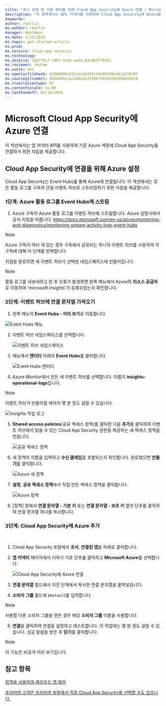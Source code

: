 ```yaml
---
title: "표시 유형 및 사용 제어를 위해 Cloud App Security에 Azure 연결 | Microsoft Docs"
description: "이 항목에서는 API 커넥터를 사용하여 Cloud App Security에 Azure를 연결하는 방법에 대한 정보를 제공합니다."
keywords: 
author: rkarlin
ms.author: rkarlin
manager: mbaldwin
ms.date: 1/15/2018
ms.topic: get-started-article
ms.prod: 
ms.service: cloud-app-security
ms.technology: 
ms.assetid: 3a677bc7-c8b7-4c6a-aada-82c8b3778352
ms.reviewer: reutam
ms.suite: ems
ms.openlocfilehash: 81860849cb2c1a2a6d35c34e893d0e241a5f670f
ms.sourcegitcommit: 458e936e1ac548eda37e9bf955b439199bbdd018
ms.translationtype: HT
ms.contentlocale: ko-KR
ms.lasthandoff: 01/16/2018
---
```

# <a name="connect-azure-to-microsoft-cloud-app-security"></a>Microsoft Cloud App Security에 Azure 연결

이 섹션에서는 앱 커넥터 API를 사용하여 기존 Azure 계정에 Cloud App Security를 연결하기 위한 지침을 제공합니다.  
  
## <a name="setting-up-azure-for-connection-to-cloud-app-security"></a>Cloud App Security에 연결을 위해 Azure 설정

Cloud App Security는 Event Hubs를 통해 Azure에 연결됩니다. 이 섹션에서는 모든 활동 로그를 구독의 단일 이벤트 허브로 스트리밍하기 위한 지침을 제공합니다. 

### <a name="step-1-stream-your-azure-activity-logs-to-event-hubs"></a>1단계: Azure 활동 로그를 Event Hubs에 스트림

1.  Azure 구독의 Azure 활동 로그를 이벤트 허브에 스트림합니다. Azure 설명서에서 공식 지침을 따릅니다. https://docs.microsoft.com/en-us/azure/monitoring-and-diagnostics/monitoring-stream-activity-logs-event-hubs

 > [!NOTE]
 > Azure 구독이 여러 개 있는 경우 구독에서 공유되는 하나의 이벤트 허브를 사용하여 각 구독에 대해 이 단계를 반복합니다.

 지침을 완료하면 새 이벤트 허브가 선택한 네임스페이스에 만들어집니다.
 
 > [!NOTE]
 > 활동 로그를 내보내려고 한 후 오류가 발생하면 왼쪽 메뉴에서 Azure의 **리소스 공급자**로 이동하여 ‘microsoft.insights’가 등록되었는지 확인합니다.

### <a name="step-2-get-a-connection-string-to-your-event-hub"></a>2단계: 이벤트 허브에 연결 문자열 가져오기

1.  왼쪽 메뉴의 **Event Hubs - 미리 보기**로 이동합니다.
  
   ![Event Hubs 메뉴](media/azure-event-hubs.png "Azure Event Hubs")

2.  이벤트 허브 네임스페이스를 선택합니다.
  
    ![이벤트 허브 네임스페이스](media/azure-namespace.png "Azure 네임스페이스")

3.  메뉴에서 **엔터티** 아래의 **Event Hubs**를 클릭합니다. 
  
    ![Event Hubs 엔터티](media/azure-event-hubs-entities.png "Azure Event Hubs 엔터티")

4.  Azure Monitor에서 만든 새 이벤트 허브를 선택합니다. 이름이 **insights-operational-logs**입니다.
  > [!NOTE]
  > 이벤트 허브가 만들어질 때까지 몇 분 정도 걸릴 수 있습니다.

   ![Insights 작업 로그](media/azure-insight-operational-logs.png "Azure Insight 작업 로그")
  
  
5. **Shared access policies**\(공유 액세스 정책\)를 클릭한 다음 **추가**를 클릭하여 이벤트 허브에서 읽을 수 있는 Cloud App Security 권한을 제공하는 새 액세스 정책을 만듭니다.
  
    ![공유 액세스 정책](media/azure-shared-access-policies.png "Azure 공유 액세스 정책")

6.  새 정책의 이름을 입력하고 **수신 클레임**을 포함되는지 확인합니다. 완료했으면 **만들기**를 클릭합니다.
  
    ![Azure 새 정책](media/azure-new-policy.png "Azure 새 정책")

7.  **설정**, **공유 액세스 정책**에서 직접 만든 액세스 정책을 클릭합니다.   
  
    ![Azure 정책](media/azure-select-policy.png "Azure 정책")

8. [정책] 창에서 **연결 문자열 - 기본 키** 또는 **연결 문자열 - 보조 키** 옆의 단추를 클릭하여 연결 문자열 하나를 복사합니다.

### <a name="step-3-add-azure-to-cloud-app-security"></a>3단계: Cloud App Security에 Azure 추가
 
1.  Cloud App Security 포털에서 **조사**, **연결된 앱**을 차례로 클릭합니다.  
  
3.  **앱 커넥터** 페이지에서 더하기 기호 단추를 클릭하고 **Microsoft Azure**를 선택합니다.  
  
     ![Cloud App Security에 Azure 연결](media/azure-connect-app.png "Azure 연결")  
  
4.  **연결 문자열** 필드에서 이전 단계에서 복사한 연결 문자열을 붙여넣습니다.  
  
5.  **소비자 그룹** 필드에 `$Default`를 입력합니다.
    
   >[!NOTE] 
   > 사용할 다른 소비자 그룹을 만든 경우 해당 **소비자 그룹** 이름을 사용합니다.
  
6.  **연결**을 클릭하여 연결을 설정하고 테스트합니다. 이 작업에는 몇 분 정도 걸릴 수 있습니다. 성공 알림을 받은 후 **닫기**를 클릭합니다.  


> [!NOTE]
> 이 기능은 비공개 미리 보기입니다.


## <a name="see-also"></a>참고 항목  
[정책을 사용하여 클라우드 앱 제어](control-cloud-apps-with-policies.md)   

[프리미어 고객은 프리미어 포털에서 직접 Cloud App Security를 선택할 수도 있습니다.](https://premier.microsoft.com/)  
  
  